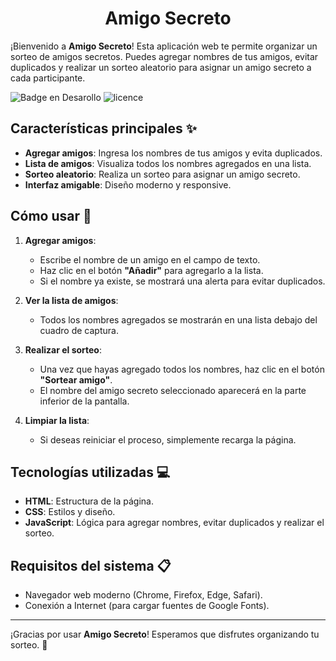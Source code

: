 <h1 align="center">  Amigo Secreto </h1>

¡Bienvenido a **Amigo Secreto**! Esta aplicación web te permite organizar un sorteo de amigos secretos. Puedes agregar nombres de tus amigos, evitar duplicados y realizar un sorteo aleatorio para asignar un amigo secreto a cada participante.
  
   ![Badge en Desarollo](https://img.shields.io/badge/STATUS-TERMINADO-green) ![licence](https://img.shields.io/badge/licence-MIT-red?style=flat)
## Características principales ✨

- **Agregar amigos**: Ingresa los nombres de tus amigos y evita duplicados.
- **Lista de amigos**: Visualiza todos los nombres agregados en una lista.
- **Sorteo aleatorio**: Realiza un sorteo para asignar un amigo secreto.
- **Interfaz amigable**: Diseño moderno y responsive.

## Cómo usar 🚀


1. **Agregar amigos**:
   - Escribe el nombre de un amigo en el campo de texto.
   - Haz clic en el botón **"Añadir"** para agregarlo a la lista.
   - Si el nombre ya existe, se mostrará una alerta para evitar duplicados.

2. **Ver la lista de amigos**:
   - Todos los nombres agregados se mostrarán en una lista debajo del cuadro de captura.

3. **Realizar el sorteo**:
   - Una vez que hayas agregado todos los nombres, haz clic en el botón **"Sortear amigo"**.
   - El nombre del amigo secreto seleccionado aparecerá en la parte inferior de la pantalla.

4. **Limpiar la lista**:
   - Si deseas reiniciar el proceso, simplemente recarga la página.

## Tecnologías utilizadas 💻

- **HTML**: Estructura de la página.
- **CSS**: Estilos y diseño.
- **JavaScript**: Lógica para agregar nombres, evitar duplicados y realizar el sorteo.

## Requisitos del sistema 📋

- Navegador web moderno (Chrome, Firefox, Edge, Safari).
- Conexión a Internet (para cargar fuentes de Google Fonts).

---

¡Gracias por usar **Amigo Secreto**! Esperamos que disfrutes organizando tu sorteo. 🎉
